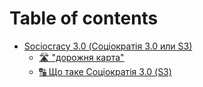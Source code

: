 # Table of contents

* [Sociocracy 3.0 (Соціократія 3.0 или S3)](README.md)
  * [🛣 "дорожня карта"](sociocracy-3.0-sociokratiya-3.0-ili-s3/dorozhnya-karta.md)
  * [🔠 Що таке Соціократія 3.0 (S3)](sociocracy-3.0-sociokratiya-3.0-ili-s3/sho-take-sociokratiya-3.0-s3.md)
